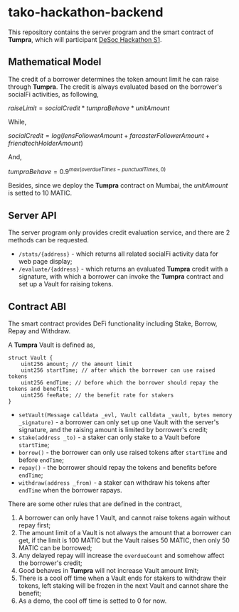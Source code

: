 # tako-hackathon-backend

This repository contains the server program and the smart contract of **Tumpra**, which will participant [DeSoc Hackathon S1](https://build.bewater.xyz/en/campaigns/HK6L-DeSoc-Hackathon-S1).

## Mathematical Model

The credit of a borrower determines the token amount limit he can raise through **Tumpra**. The credit is always evaluated based on the borrower's socialFi activities, as following,

$raiseLimit=socialCredit\ast tumpraBehave\ast unitAmount$

While,

$socialCredit=log(lensFollowerAmount+farcasterFollowerAmount+friendtechHolderAmount)$

And,

$tumpraBehave=0.9^{max(overdueTimes-punctualTimes, 0)}$

Besides, since we deploy the **Tumpra** contract on Mumbai, the $unitAmount$ is setted to 10 MATIC.

## Server API

The server program only provides credit evaluation service, and there are 2 methods can be requested.

- `/stats/{address}` - which returns all related socialFi activity data for web page display;
- `/evaluate/{address}` - which returns an evaluated **Tumpra** credit with a signature, with which a borrower can invoke the **Tumpra** contract and set up a Vault for raising tokens.

## Contract ABI

The smart contract provides DeFi functionality including Stake, Borrow, Repay and Withdraw.

A **Tumpra** Vault is defined as,

```solidity
struct Vault {
    uint256 amount; // the amount limit
    uint256 startTime; // after which the borrower can use raised tokens
    uint256 endTime; // before which the borrower should repay the tokens and benefits
    uint256 feeRate; // the benefit rate for stakers 
}
```

- `setVault(Message calldata _evl, Vault calldata _vault, bytes memory _signature)` - a borrower can only set up one Vault with the server's signature, and the raising amount is limited by borrower's credit;
- `stake(address _to)` - a staker can only stake to a Vault before `startTime`;
- `borrow()` - the borrower can only use raised tokens after `startTime` and before `endTime`;
- `repay()` - the borrower should repay the tokens and benefits before `endTime`;
- `withdraw(address _from)` - a staker can withdraw his tokens after `endTime` when the borrower rapays.

There are some other rules that are defined in the contract,

1. A borrower can only have 1 Vault, and cannot raise tokens again without repay first;
2. The amount limit of a Vault is not always the amount that a borrower can get, if the limit is 100 MATIC but the Vault raises 50 MATIC, then only 50 MATIC can be borrowed;
3. Any delayed repay will increase the `overdueCount` and somehow affect the borrower's credit;
4. Good behaves in **Tumpra** will not increase Vault amount limit;
5. There is a cool off time when a Vault ends for stakers to withdraw their tokens, left staking will be frozen in the next Vault and cannot share the benefit;
6. As a demo, the cool off time is setted to 0 for now.
